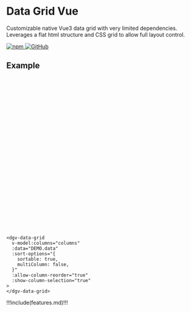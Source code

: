 # Data Grid Vue

Customizable native Vue3 data grid with very limited dependencies. Leverages a flat html structure and CSS grid to allow full layout control.

<div class="badges">
  <a href="https://www.npmjs.com/package/data-grid-vue" target="_blank" aria-label="npm">
    <img alt="npm" src="https://img.shields.io/npm/v/data-grid-vue?logo=npm" />
  </a>
  <a href="https://github.com/nruffing/data-grid-vue/blob/main/LICENSE" target="_blank" aria-label="MIT License">
    <img alt="GitHub" src="https://img.shields.io/github/license/nruffing/data-grid-vue" />
  </a>
</div>

## Example

<div class="grid-container">
  <dgv-data-grid
    v-model:columns="columns"
    :data="DEMO.data"
    :sort-options="{
      sortable: true,
      multiColumn: false,
    }"
    :allow-column-reorder="true"
    :show-column-selection="true"
  >
  </dgv-data-grid>
</div>

```vue
<dgv-data-grid
  v-model:columns="columns"
  :data="DEMO.data"
  :sort-options="{
    sortable: true,
    multiColumn: false,
  }"
  :allow-column-reorder="true"
  :show-column-selection="true"
>
</dgv-data-grid>
```

<script lang="ts" setup>
import { inject, ref } from 'vue'

const DEMO = inject('demo')

const columns = ref([...DEMO.columns])
</script>

<style scoped>
.grid-container {
  margin: calc(var(--spacer) * 3) 0;
  height: 400px;
  display: flex;
  flex-direction: column;
  justify-content: stretch;
}
</style>

!!!include(features.md)!!!
